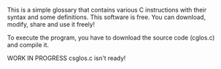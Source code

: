 This is a simple glossary that contains various C instructions with their syntax and some definitions.
This software is free. You can download, modify, share and use it freely!

To execute the program, you have to download the source code (cglos.c) and compile it. 

WORK IN PROGRESS
csglos.c isn't ready!
